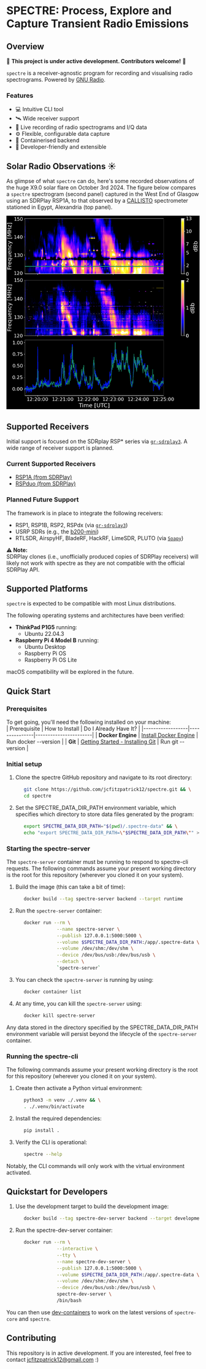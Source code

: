 # **SPECTRE: Process, Explore and Capture Transient Radio Emissions**

## Overview

📢 **This project is under active development. Contributors welcome!** 📢

`spectre` is a receiver-agnostic program for recording and visualising radio spectrograms. Powered by [GNU Radio](https://www.gnuradio.org/).

### **Features**
- 💻 Intuitive CLI tool  
- 🛰️ Wide receiver support  
- 💾 Live recording of radio spectrograms and I/Q data  
- ⚙️ Flexible, configurable data capture  
- 🐳 Containerised backend  
- 🔧 Developer-friendly and extensible



## Solar Radio Observations ☀️
As glimpse of what `spectre` can do, here's some recorded observations of the huge X9.0 solar flare on October 3rd 2024. The figure below compares a `spectre` spectrogram (second panel) captured in the West End of Glasgow using an SDRPlay RSP1A, to that observed by a [CALLISTO](https://e-callisto.org/) spectrometer stationed in Egypt, Alexandria (top panel).

![Solar flare observations comparison](docs/gallery/comparison.png)


## Supported Receivers

Initial support is focused on the SDRplay RSP* series via [`gr-sdrplay3`](https://github.com/fventuri/gr-sdrplay3). A wide range of receiver support is planned.

### **Current Supported Receivers**
- [RSP1A (from SDRPlay)](https://www.sdrplay.com/rsp1a/)  
- [RSPduo (from SDRPlay)](https://www.sdrplay.com/rspduo/)  

### **Planned Future Support**
The framework is in place to integrate the following receivers:
- RSP1, RSP1B, RSP2, RSPdx (via [`gr-sdrplay3`](https://github.com/fventuri/gr-sdrplay3))  
- USRP SDRs (e.g., the [b200-mini](https://www.ettus.com/all-products/usrp-b200mini/))  
- RTLSDR, AirspyHF, BladeRF, HackRF, LimeSDR, PLUTO (via [`Soapy`](https://wiki.gnuradio.org/index.php/Soapy))  

**⚠️ Note:**  
SDRPlay clones (i.e., unofficially produced copies of SDRPlay receivers) will likely not work with spectre as they are not compatible with the official SDRPlay API.  


## Supported Platforms
`spectre` is expected to be compatible with most Linux distributions.

The following operating systems and architectures have been verified:   
- **ThinkPad P1G5** running:
  - Ubuntu 22.04.3  
- **Raspberry Pi 4 Model B** running:
  - Ubuntu Desktop  
  - Raspberry Pi OS  
  - Raspberry Pi OS Lite  

macOS compatibility will be explored in the future.


## Quick Start

### **Prerequisites**
To get going, you'll need the following installed on your machine:  
| Prerequisite      | How to Install | Do I Already Have It? |
|------------------|---------------|-----------------------|
| **Docker Engine** | [Install Docker Engine](https://docs.docker.com/engine/install/) | Run docker --version |
| **Git**          | [Getting Started - Installing Git](https://git-scm.com/book/en/v2/Getting-Started-Installing-Git) | Run git --version |



### **Initial setup**
1. Clone the spectre GitHub repository and navigate to its root directory:    
   ```bash
      git clone https://github.com/jcfitzpatrick12/spectre.git && \
      cd spectre
   ```


2. Set the SPECTRE_DATA_DIR_PATH environment variable, which specifies which directory to store data files generated by the program:  
   ```bash
      export SPECTRE_DATA_DIR_PATH="$(pwd)/.spectre-data" && \
      echo "export SPECTRE_DATA_DIR_PATH=\"$SPECTRE_DATA_DIR_PATH\"" >> ~/.bashrc
   ```


### **Starting the spectre-server**
The `spectre-server` container must be running to respond to spectre-cli requests. The following commands assume your present working directory is the root for this repository (wherever you cloned it on your system).

1. Build the image (this can take a bit of time):    
   ```bash
      docker build --tag spectre-server backend --target runtime
   ```


2. Run the `spectre-server` container:  
   ```bash
      docker run --rm \
                  --name spectre-server \
                  --publish 127.0.0.1:5000:5000 \
                  --volume $SPECTRE_DATA_DIR_PATH:/app/.spectre-data \
                  --volume /dev/shm:/dev/shm \
                  --device /dev/bus/usb:/dev/bus/usb \
                  --detach \
                  `spectre-server`
   ```

 
3. You can check the `spectre-server` is running by using:  
   ```bash
      docker container list
   ```


4. At any time, you can kill the ``spectre-server`` using:    
   ```bash
      docker kill spectre-server
   ```

Any data stored in the directory specified by the SPECTRE_DATA_DIR_PATH environment variable will persist beyond the lifecycle of the `spectre-server` container.

### **Running the spectre-cli**
The following commands assume your present working directory is the root for this repository (wherever you cloned it on your system).

1. Create then activate a Python virtual environment: 
   ```bash
      python3 -m venv ./.venv && \
      . ./.venv/bin/activate
   ```


2. Install the required dependencies:  
   ```bash
      pip install .
   ```


3. Verify the CLI is operational:  
   ```bash
      spectre --help
   ```

Notably, the CLI commands will only work with the virtual environment activated.


## **Quickstart for Developers**
1. Use the development target to build the development image:    
   ```bash
      docker build --tag spectre-dev-server backend --target development
   ```


2. Run the spectre-dev-server container:  
   ```bash
      docker run --rm \
                  --interactive \
                  --tty \
                  --name spectre-dev-server \
                  --publish 127.0.0.1:5000:5000 \
                  --volume $SPECTRE_DATA_DIR_PATH:/app/.spectre-data \
                  --volume /dev/shm:/dev/shm \
                  --device /dev/bus/usb:/dev/bus/usb \
                  spectre-dev-server \
                  /bin/bash
   ```

You can then use [dev-containers](https://code.visualstudio.com/docs/devcontainers/containers) to work on the latest versions of `spectre-core` and `spectre`.

## Contributing
This repository is in active development. If you are interested, feel free to contact  jcfitzpatrick12@gmail.com :)